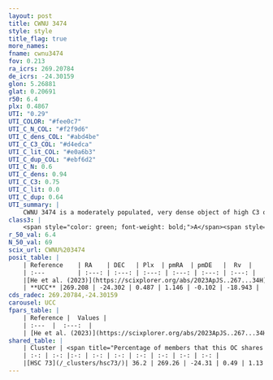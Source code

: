 ```yaml
---
layout: post
title: CWNU 3474
style: style
title_flag: true
more_names: 
fname: cwnu3474
fov: 0.213
ra_icrs: 269.20784
de_icrs: -24.30159
glon: 5.26881
glat: 0.20691
r50: 6.4
plx: 0.4867
UTI: "0.29"
UTI_COLOR: "#fee0c7"
UTI_C_N_COL: "#f2f9d6"
UTI_C_dens_COL: "#abd4be"
UTI_C_C3_COL: "#d4edca"
UTI_C_lit_COL: "#e0a6b3"
UTI_C_dup_COL: "#ebf6d2"
UTI_C_N: 0.6
UTI_C_dens: 0.94
UTI_C_C3: 0.75
UTI_C_lit: 0.0
UTI_C_dup: 0.64
UTI_summary: |
    CWNU 3474 is a moderately populated, very dense object of high C3 quality. It was recently reported in the literature.<br><br>This is likely a unique object, which shares a moderate percentage of members with at least one previously reported entry.
class3: |
    <span style="color: green; font-weight: bold;">A</span><span style="color: #FFC300; font-weight: bold;">B</span>
r_50_val: 6.4
N_50_val: 69
scix_url: CWNU%203474
posit_table: |
    | Reference    | RA    | DEC   | Plx  | pmRA  | pmDE   |  Rv  |
    | :---         | :---: | :---: | :---: | :---: | :---: | :---: |
    |[He et al. (2023)](https://scixplorer.org/abs/2023ApJS..267...34H) | 269.219 | -24.3 | 0.471 | 1.132 | -0.101 | -18.92 |
    | **UCC** |269.208 | -24.302 | 0.487 | 1.146 | -0.102 | -18.943 | 
cds_radec: 269.20784,-24.30159
carousel: UCC
fpars_table: |
    | Reference |  Values |
    | :---  |  :---:  |
    | [He et al. (2023)](https://scixplorer.org/abs/2023ApJS..267...34H) | `A0=4.65, m-M=11.3, logA=8.3` |
shared_table: |
    | Cluster | <span title="Percentage of members that this OC shares with the ones listed">%</span>   | RA   | DEC   | Plx   | pmRA  | pmDE  | Rv | UTI |
    | :-: | :-: |:-: | :-: | :-: | :-: | :-: | :-: | :-: |
    |[HSC 73](/_clusters/hsc73/)| 36.2 | 269.26 | -24.31 | 0.49 | 1.13 | -0.12 | -18.94 |0.38 |
---
```


